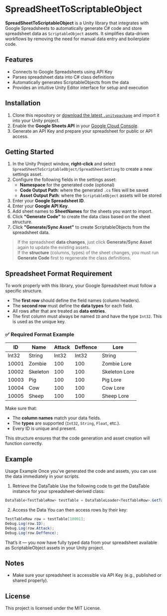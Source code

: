 # SpreadSheetToScriptableObject

**SpreadSheetToScriptableObject** is a Unity library that integrates with Google Spreadsheets to automatically generate C# code and store spreadsheet data as `ScriptableObject` assets. It simplifies data-driven workflows by removing the need for manual data entry and boilerplate code.

## Features

- Connects to Google Spreadsheets using API Key
- Parses spreadsheet data into C# class definitions
- Automatically generates ScriptableObjects from the data
- Provides an intuitive Unity Editor interface for setup and execution

## Installation

1. Clone this repository or [download the latest `.unitypackage`](https://github.com/hibisceae/SpreadSheetToScriptableObject/releases/latest) and import it into your Unity project.
2. Enable the **Google Sheets API** in your [Google Cloud Console](https://console.cloud.google.com/).
3. Generate an API Key and prepare your spreadsheet for public or API access.

## Getting Started

1. In the Unity Project window, **right-click** and select  
   `SpreadSheetToScriptableObject/SpreadSheetSetting` to create a new settings asset.
2. Configure the following fields in the settings asset:
   - **Namespace** for the generated code (optional)
   - **Code Output Path**: where the generated `.cs` files will be saved
   - **Asset Output Path**: where the `ScriptableObject` assets will be stored
3. Enter your **Google Spreadsheet ID**.
4. Enter your **Google API Key**.
5. Add sheet names to **SheetNames** for the sheets you want to import.
6. Click **"Generate Code"** to create the data class based on the sheet structure.
7. Click **"Generate/Sync Asset"** to create ScriptableObjects from the spreadsheet data.

> If the spreadsheet **data changes**, just click **Generate/Sync Asset** again to update the existing assets.  
> If the **structure** (columns, types) of the sheet changes, you must run **Generate Code** first to regenerate the class definitions.

## Spreadsheet Format Requirement

To work properly with this library, your Google Spreadsheet must follow a specific structure.

- The **first row** should define the field names (column headers).
- The **second row** must define the **data types** for each field.
- All rows after that are treated as **data entries**.
- The first column must always be named `ID` and have the type `Int32`. This is used as the unique key.

### ✅ Required Format Example

| ID     | Name     | Attack | Deffence | Lore          |
|--------|----------|--------|----------|---------------|
| Int32  | String   | Int32  | Int32    | String        |
| 10001  | Zombie   | 100    | 100      | Zombie Lore   |
| 10002  | Skeleton | 100    | 100      | Skeleton Lore |
| 10003  | Pig      | 100    | 100      | Pig Lore      |
| 10004  | Cow      | 100    | 100      | Cow Lore      |
| 10005  | Sheep    | 100    | 100      | Sheep Lore    |

Make sure that:
- The **column names** match your data fields.
- The **types** are supported (`Int32`, `String`, `Float`, etc.).
- Every ID is unique and present.

This structure ensures that the code generation and asset creation will function correctly.

## Example

Usage Example
Once you’ve generated the code and assets, you can use the data immediately in your scripts.

1. Retrieve the DataTable
Use the following code to get the DataTable<T> instance for your spreadsheet-derived class:

```cs
DataTable<TestTableRow> testTable = DataTableLoader<TestTableRow>.GetTable();
```
2. Access the Data
You can then access rows by their key:

```cs
TestTableRow row = testTable[10001];
Debug.Log(row.ID);
Debug.Log(row.Attack);
Debug.Log(row.Deffence);
```

That’s it — you now have fully typed data from your spreadsheet available as ScriptableObject assets in your Unity project.

## Notes

- Make sure your spreadsheet is accessible via API Key (e.g., published or shared properly).

## License

This project is licensed under the MIT License.  
